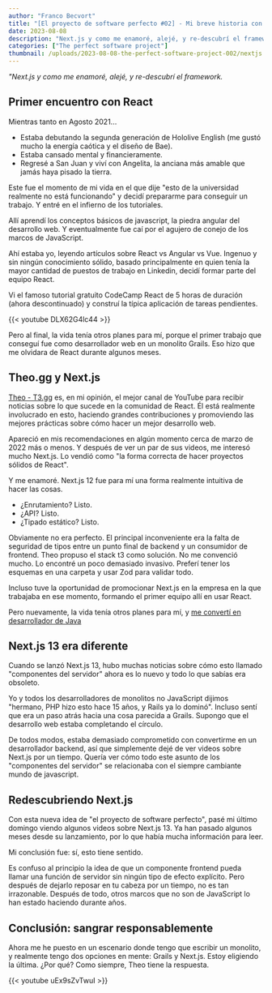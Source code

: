 ```yaml
---
author: "Franco Becvort"
title: "[El proyecto de software perfecto #02] - Mi breve historia con Next.js"
date: 2023-08-08
description: "Next.js y como me enamoré, alejé, y re-descubrí el framework"
categories: ["The perfect software project"]
thumbnail: /uploads/2023-08-08-the-perfect-software-project-002/nextjs.png
---
```


_"Next.js y como me enamoré, alejé, y re-descubrí el framework._

## Primer encuentro con React

Mientras tanto en Agosto 2021...

- Estaba debutando la segunda generación de Hololive English (me gustó mucho la energía caótica y el diseño de Bae).
- Estaba cansado mental y financieramente.
- Regresé a San Juan y viví con Angelita, la anciana más amable que jamás haya pisado la tierra.

Este fue el momento de mi vida en el que dije "esto de la universidad realmente no está funcionando" y decidí prepararme para conseguir un trabajo. Y entré en el infierno de los tutoriales.

Allí aprendí los conceptos básicos de javascript, la piedra angular del desarrollo web. Y eventualmente fue caí por el agujero de conejo de los marcos de JavaScript.

Ahí estaba yo, leyendo artículos sobre React vs Angular vs Vue. Ingenuo y sin ningún conocimiento sólido, basado principalmente en quien tenía la mayor cantidad de puestos de trabajo en Linkedin, decidí formar parte del equipo React.

Vi el famoso tutorial gratuito CodeCamp React de 5 horas de duración (ahora descontinuado) y construí la típica aplicación de tareas pendientes.

{{< youtube DLX62G4lc44 >}}

Pero al final, la vida tenía otros planes para mí, porque el primer trabajo que conseguí fue como desarrollador web en un monolito Grails. Eso hizo que me olvidara de React durante algunos meses.

## Theo.gg y Next.js

[Theo - T3.gg](https://www.youtube.com/@t3dotgg) es, en mi opinión, el mejor canal de YouTube para recibir noticias sobre lo que sucede en la comunidad de React. Él está realmente involucrado en esto, haciendo grandes contribuciones y promoviendo las mejores prácticas sobre cómo hacer un mejor desarrollo web.

Apareció en mis recomendaciones en algún momento cerca de marzo de 2022 más o menos. Y después de ver un par de sus videos, me interesó mucho Next.js. Lo vendió como "la forma correcta de hacer proyectos sólidos de React".

Y me enamoré. Next.js 12 fue para mí una forma realmente intuitiva de hacer las cosas.

- ¿Enrutamiento? Listo.
- ¿API? Listo.
- ¿Tipado estático? Listo.

Obviamente no era perfecto. El principal inconveniente era la falta de seguridad de tipos entre un punto final de backend y un consumidor de frontend. Theo propuso el stack t3 como solución. No me convenció mucho. Lo encontré un poco demasiado invasivo. Preferí tener los esquemas en una carpeta y usar Zod para validar todo.

Incluso tuve la oportunidad de promocionar Next.js en la empresa en la que trabajaba en ese momento, formando el primer equipo allí en usar React.

Pero nuevamente, la vida tenía otros planes para mí, y [me convertí en desarrollador de Java](/es/blog/2022-11-13-so-it-seems-im-a-java-dev)

## Next.js 13 era diferente

Cuando se lanzó Next.js 13, hubo muchas noticias sobre cómo esto llamado "componentes del servidor" ahora es lo nuevo y todo lo que sabías era obsoleto.

Yo y todos los desarrolladores de monolitos no JavaScript dijimos "hermano, PHP hizo esto hace 15 años, y Rails ya lo dominó". Incluso sentí que era un paso atrás hacia una cosa parecida a Grails. Supongo que el desarrollo web estaba completando el círculo.

De todos modos, estaba demasiado comprometido con convertirme en un desarrollador backend, así que simplemente dejé de ver videos sobre Next.js por un tiempo. Quería ver cómo todo este asunto de los "componentes del servidor" se relacionaba con el siempre cambiante mundo de javascript.

## Redescubriendo Next.js

Con esta nueva idea de "el proyecto de software perfecto", pasé mi último domingo viendo algunos videos sobre Next.js 13. Ya han pasado algunos meses desde su lanzamiento, por lo que había mucha información para leer.

Mi conclusión fue: sí, esto tiene sentido.

Es confuso al principio la idea de que un componente frontend pueda llamar una función de servidor sin ningún tipo de efecto explícito. Pero después de dejarlo reposar en tu cabeza por un tiempo, no es tan irrazonable. Después de todo, otros marcos que no son de JavaScript lo han estado haciendo durante años.

## Conclusión: sangrar responsablemente

Ahora me he puesto en un escenario donde tengo que escribir un monolito, y realmente tengo dos opciones en mente: Grails y Next.js. Estoy eligiendo la última. ¿Por qué? Como siempre, Theo tiene la respuesta.

{{< youtube uEx9sZvTwuI >}}
